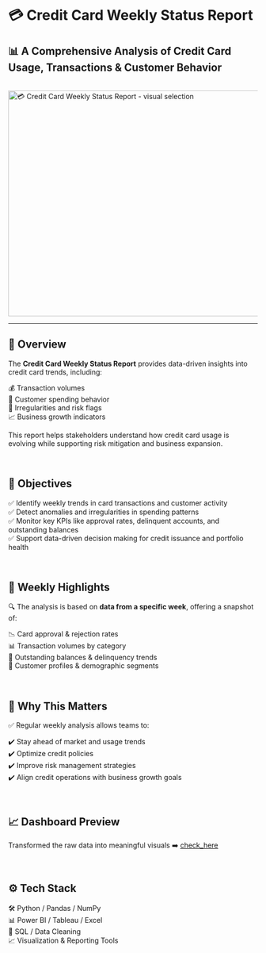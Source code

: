 <h1>💳 Credit Card Weekly Status Report</h1>

<h2>📊 A Comprehensive Analysis of Credit Card Usage, Transactions & Customer Behavior</h2>
<br>

<img width="876" height="455" alt="💳 Credit Card Weekly Status Report - visual selection" src="https://github.com/user-attachments/assets/bf619c95-83b3-4c5f-b01b-ba18fae59f5e" />

---

<h2>🧠 Overview</h2>
<p>The <strong>Credit Card Weekly Status Report</strong> provides data-driven insights into credit card trends, including:</p>
<p>💰 Transaction volumes<br>
👥 Customer spending behavior<br>
🔎 Irregularities and risk flags<br>
📈 Business growth indicators</p>
<p>This report helps stakeholders understand how credit card usage is evolving while supporting risk mitigation and business expansion.</p>
<br>



<h2>📌 Objectives</h2>
<p>✅ Identify weekly trends in card transactions and customer activity<br>
✅ Detect anomalies and irregularities in spending patterns<br>
✅ Monitor key KPIs like approval rates, delinquent accounts, and outstanding balances<br>
✅ Support data-driven decision making for credit issuance and portfolio health</p>
<br>

<h2>📅 Weekly Highlights</h2>
<p>🔍 The analysis is based on <strong>data from a specific week</strong>, offering a snapshot of:</p>
<p>📉 Card approval & rejection rates<br>
📊 Transaction volumes by category<br>
🧾 Outstanding balances & delinquency trends<br>
👤 Customer profiles & demographic segments</p>
<br>

<h2>📌 Why This Matters</h2>
<p>✅ Regular weekly analysis allows teams to:</p>
<p>✔️ Stay ahead of market and usage trends<br>
✔️ Optimize credit policies<br>
✔️ Improve risk management strategies<br>
✔️ Align credit operations with business growth goals</p>
<br>

<h2>📈 Dashboard Preview</h2>
<p>Transformed the raw data into meaningful visuals ➡️ <a href="https://bit.ly/preview_here">check_here</a></p>
<br>

<h2>⚙️ Tech Stack</h2>
<p>🛠️ Python / Pandas / NumPy<br>
📊 Power BI / Tableau / Excel<br>
💾 SQL / Data Cleaning<br>
📈 Visualization & Reporting Tools</p>

